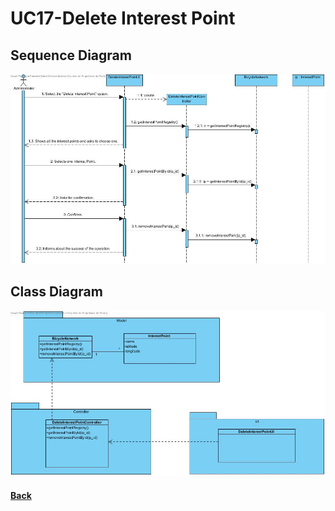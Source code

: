 # UC17-Delete Interest Point

##	Sequence Diagram
![UC17-Delete Interest Point SD](UC17-SD.jpg)

##	Class Diagram
![UC17- Delete Interest Point CD](UC17-CD.jpg)

#### [Back](../OODesign.md)
